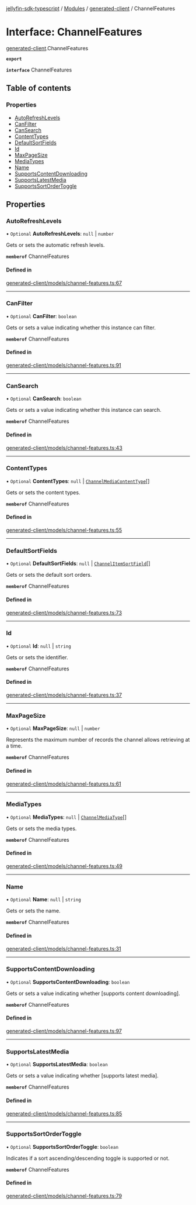 [jellyfin-sdk-typescript](../README.md) / [Modules](../modules.md) / [generated-client](../modules/generated_client.md) / ChannelFeatures

# Interface: ChannelFeatures

[generated-client](../modules/generated_client.md).ChannelFeatures

**`export`**

**`interface`** ChannelFeatures

## Table of contents

### Properties

- [AutoRefreshLevels](generated_client.ChannelFeatures.md#autorefreshlevels)
- [CanFilter](generated_client.ChannelFeatures.md#canfilter)
- [CanSearch](generated_client.ChannelFeatures.md#cansearch)
- [ContentTypes](generated_client.ChannelFeatures.md#contenttypes)
- [DefaultSortFields](generated_client.ChannelFeatures.md#defaultsortfields)
- [Id](generated_client.ChannelFeatures.md#id)
- [MaxPageSize](generated_client.ChannelFeatures.md#maxpagesize)
- [MediaTypes](generated_client.ChannelFeatures.md#mediatypes)
- [Name](generated_client.ChannelFeatures.md#name)
- [SupportsContentDownloading](generated_client.ChannelFeatures.md#supportscontentdownloading)
- [SupportsLatestMedia](generated_client.ChannelFeatures.md#supportslatestmedia)
- [SupportsSortOrderToggle](generated_client.ChannelFeatures.md#supportssortordertoggle)

## Properties

### AutoRefreshLevels

• `Optional` **AutoRefreshLevels**: ``null`` \| `number`

Gets or sets the automatic refresh levels.

**`memberof`** ChannelFeatures

#### Defined in

[generated-client/models/channel-features.ts:67](https://github.com/thornbill/jellyfin-sdk-typescript/blob/b0f5501/src/generated-client/models/channel-features.ts#L67)

___

### CanFilter

• `Optional` **CanFilter**: `boolean`

Gets or sets a value indicating whether this instance can filter.

**`memberof`** ChannelFeatures

#### Defined in

[generated-client/models/channel-features.ts:91](https://github.com/thornbill/jellyfin-sdk-typescript/blob/b0f5501/src/generated-client/models/channel-features.ts#L91)

___

### CanSearch

• `Optional` **CanSearch**: `boolean`

Gets or sets a value indicating whether this instance can search.

**`memberof`** ChannelFeatures

#### Defined in

[generated-client/models/channel-features.ts:43](https://github.com/thornbill/jellyfin-sdk-typescript/blob/b0f5501/src/generated-client/models/channel-features.ts#L43)

___

### ContentTypes

• `Optional` **ContentTypes**: ``null`` \| [`ChannelMediaContentType`](../enums/generated_client.ChannelMediaContentType.md)[]

Gets or sets the content types.

**`memberof`** ChannelFeatures

#### Defined in

[generated-client/models/channel-features.ts:55](https://github.com/thornbill/jellyfin-sdk-typescript/blob/b0f5501/src/generated-client/models/channel-features.ts#L55)

___

### DefaultSortFields

• `Optional` **DefaultSortFields**: ``null`` \| [`ChannelItemSortField`](../enums/generated_client.ChannelItemSortField.md)[]

Gets or sets the default sort orders.

**`memberof`** ChannelFeatures

#### Defined in

[generated-client/models/channel-features.ts:73](https://github.com/thornbill/jellyfin-sdk-typescript/blob/b0f5501/src/generated-client/models/channel-features.ts#L73)

___

### Id

• `Optional` **Id**: ``null`` \| `string`

Gets or sets the identifier.

**`memberof`** ChannelFeatures

#### Defined in

[generated-client/models/channel-features.ts:37](https://github.com/thornbill/jellyfin-sdk-typescript/blob/b0f5501/src/generated-client/models/channel-features.ts#L37)

___

### MaxPageSize

• `Optional` **MaxPageSize**: ``null`` \| `number`

Represents the maximum number of records the channel allows retrieving at a time.

**`memberof`** ChannelFeatures

#### Defined in

[generated-client/models/channel-features.ts:61](https://github.com/thornbill/jellyfin-sdk-typescript/blob/b0f5501/src/generated-client/models/channel-features.ts#L61)

___

### MediaTypes

• `Optional` **MediaTypes**: ``null`` \| [`ChannelMediaType`](../enums/generated_client.ChannelMediaType.md)[]

Gets or sets the media types.

**`memberof`** ChannelFeatures

#### Defined in

[generated-client/models/channel-features.ts:49](https://github.com/thornbill/jellyfin-sdk-typescript/blob/b0f5501/src/generated-client/models/channel-features.ts#L49)

___

### Name

• `Optional` **Name**: ``null`` \| `string`

Gets or sets the name.

**`memberof`** ChannelFeatures

#### Defined in

[generated-client/models/channel-features.ts:31](https://github.com/thornbill/jellyfin-sdk-typescript/blob/b0f5501/src/generated-client/models/channel-features.ts#L31)

___

### SupportsContentDownloading

• `Optional` **SupportsContentDownloading**: `boolean`

Gets or sets a value indicating whether [supports content downloading].

**`memberof`** ChannelFeatures

#### Defined in

[generated-client/models/channel-features.ts:97](https://github.com/thornbill/jellyfin-sdk-typescript/blob/b0f5501/src/generated-client/models/channel-features.ts#L97)

___

### SupportsLatestMedia

• `Optional` **SupportsLatestMedia**: `boolean`

Gets or sets a value indicating whether [supports latest media].

**`memberof`** ChannelFeatures

#### Defined in

[generated-client/models/channel-features.ts:85](https://github.com/thornbill/jellyfin-sdk-typescript/blob/b0f5501/src/generated-client/models/channel-features.ts#L85)

___

### SupportsSortOrderToggle

• `Optional` **SupportsSortOrderToggle**: `boolean`

Indicates if a sort ascending/descending toggle is supported or not.

**`memberof`** ChannelFeatures

#### Defined in

[generated-client/models/channel-features.ts:79](https://github.com/thornbill/jellyfin-sdk-typescript/blob/b0f5501/src/generated-client/models/channel-features.ts#L79)
